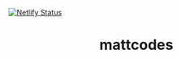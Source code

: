 [![Netlify Status](https://api.netlify.com/api/v1/badges/0d7dc6f7-14c5-4842-b736-5ecf0c890f47/deploy-status)](https://app.netlify.com/sites/mattcodes/deploys)

<h1 align="center">
  mattcodes
</h1>
